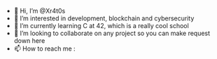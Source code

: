 - 👋 Hi, I’m @Xr4t0s
- 👀 I’m interested in development, blockchain and cybersecurity
- 🌱 I’m currently learning C at 42, which is a really cool school 
- 💞️ I’m looking to collaborate on any project so you can make request down here
- 📫 How to reach me : 

<!---
Xr4t0s/Xr4t0s is a ✨ special ✨ repository because its `README.md` (this file) appears on your GitHub profile.
You can click the Preview link to take a look at your changes.
--->
